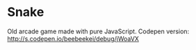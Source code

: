 # Snake
Old arcade game made with pure JavaScript.
Codepen version: http://s.codepen.io/beebeekei/debug/jWoaVX
